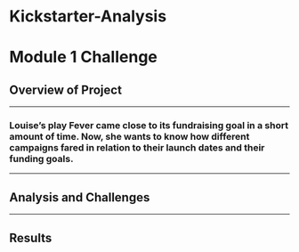 # Kickstarter-Analysis
# Module 1 Challenge
## Overview of Project
---
### Louise’s play Fever came close to its fundraising goal in a short amount of time. Now, she wants to know how different campaigns fared in relation to their launch dates and their funding goals.
---
## Analysis and Challenges
---
## Results

